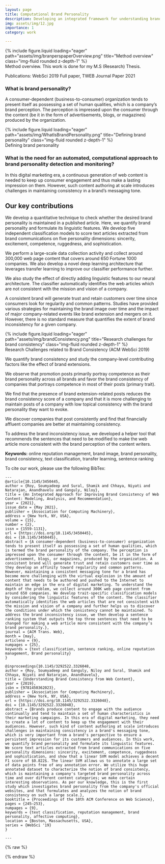 ```yaml
---
layout: page
title: Computational Brand Personality
description: Developing an integrated framework for understanding brand consistency from online content
img: assets/img/12.jpg
importance: 1
category: work

---
```


<div class="row">
    <div class="col-sm mt-3 mt-md-0">
        {% include figure.liquid loading="eager" path="assets/img/branperspaperOverview.png" title="Method overview" class="img-fluid rounded z-depth-1" %}
    </div>
</div>
<div class="caption">
    Method overview. This work is done for my M.S (Research) Thesis.
</div>

Publications: WebSci 2019 Full paper, TWEB Journal Paper 2021

### What is brand personality?

A consumer-dependent (business-to-consumer) organization tends to present itself as possessing a set of human qualities, which is a company’s brand perception. The perception is impressed upon the consumer through the content (be it in the form of advertisements, blogs, or magazines) produced by the organization.

<div class="row">
    <div class="col-sm mt-3 mt-md-0">
        {% include figure.liquid loading="eager" path="assets/img/WhatIsBrandPersonality.png" title="Defining brand personality" class="img-fluid rounded z-depth-1" %}
    </div>
</div>
<div class="caption">
    Defining brand personality
</div>


### What is the need for an automated, computational approach to brand personality detection and monitoring?

In this digital marketing era, a continuous generation of web content is needed to keep up consumer engagement and thus make a lasting impression on them. However, such content authoring at scale introduces challenges in maintaining consistency in a brand’s messaging tone.

## Our key contributions

We develop a quantitative technique to check whether the desired brand personality is maintained in a published article. Here, we quantify brand personality and formulate its linguistic features. We develop five independent classification models to score text articles extracted from brand communications on five personality dimensions: sincerity, excitement, competence, ruggedness, and sophistication.

We perform a large-scale data collection activity and collect around 300,000 web page content that covers around 650 Fortune 1000 companies. We also develop a novel deep learning architecture that leverages transfer learning to improve our classifier performance further.

We also study the effect of directly adding linguistic features to our neural architecture. The classifier automatically identifies the web articles which are not consistent with the mission and vision of a company.

A consistent brand will generate trust and retain customers over time since consumers look for regularity and common patterns. Studies have provided various strategies for maintaining the brand image over time and the impact of major company-related events like brand extension and mergers on it. However, there is no standard measure that quantifies the extent of brand inconsistency for a given company.

<div class="row">
    <div class="col-sm mt-3 mt-md-0">
        {% include figure.liquid loading="eager" path="assets/img/brandConsistency.png" title="Research challenges for brand consistency" class="img-fluid rounded z-depth-1" %}
    </div>
</div>
<div class="caption">
    Research Challenges related to Brand Consistency (ACM WebSci 2019)
</div>

We quantify brand consistency and study the company-level contributing factors like the effect of brand extensions.

We observe that promotion posts primarily portray competence as their brand personality across all brands and favor the brand consistency of companies that portrays competence in most of their posts (primary trait).

We find that the presence of brand extension-related posts reduces the brand consistency score of a company and that it is more challenging to maintain posts of a company with low topical consistency with the brand personality they want to evoke.

We discover companies that post consistently and find that financially affluent companies are better at maintaining consistency.

To address the brand inconsistency issue, we developed a helper tool that recommends the sentences that need to be modified to make the web article more consistent with the brand perception of the content writers.

**Keywords:** online reputation management, brand image, brand personality, brand consistency, text classification, transfer learning, sentence ranking

To cite our work, please use the following BibTex:

    ---
    @article{10.1145/3450445,
    author = {Roy, Soumyadeep and Sural, Shamik and Chhaya, Niyati and Natarajan, Anandhavelu and Ganguly, Niloy},
    title = {An Integrated Approach for Improving Brand Consistency of Web Content: Modeling, Analysis, and Recommendation},
    year = {2021},
    issue_date = {May 2021},
    publisher = {Association for Computing Machinery},
    address = {New York, NY, USA},
    volume = {15},
    number = {2},
    issn = {1559-1131},
    url = {https://doi.org/10.1145/3450445},
    doi = {10.1145/3450445},
    abstract = {A consumer-dependent (business-to-consumer) organization tends to present itself as possessing a set of human qualities, which is termed the brand personality of the company. The perception is impressed upon the consumer through the content, be it in the form of advertisement, blogs, or magazines, produced by the organization. A consistent brand will generate trust and retain customers over time as they develop an affinity toward regularity and common patterns. However, maintaining a consistent messaging tone for a brand has become more challenging with the virtual explosion in the amount of content that needs to be authored and pushed to the Internet to maintain an edge in the era of digital marketing. To understand the depth of the problem, we collect around 300K web page content from around 650 companies. We develop trait-specific classification models by considering the linguistic features of the content. The classifier automatically identifies the web articles that are not consistent with the mission and vision of a company and further helps us to discover the conditions under which the consistency cannot be maintained. To address the brand inconsistency issue, we then develop a sentence ranking system that outputs the top three sentences that need to be changed for making a web article more consistent with the company’s brand personality.},
    journal = {ACM Trans. Web},
    month = {may},
    articleno = {9},
    numpages = {25},
    keywords = {text classification, sentence ranking, online reputation management, Brand personality}
    }

    @inproceedings{10.1145/3292522.3326048,
    author = {Roy, Soumyadeep and Ganguly, Niloy and Sural, Shamik and Chhaya, Niyati and Natarajan, Anandhavelu},
    title = {Understanding Brand Consistency from Web Content},
    year = {2019},
    isbn = {9781450362023},
    publisher = {Association for Computing Machinery},
    address = {New York, NY, USA},
    url = {https://doi.org/10.1145/3292522.3326048},
    doi = {10.1145/3292522.3326048},
    abstract = {Brands produce content to engage with the audience continually and tend to maintain a set of human characteristics in their marketing campaigns. In this era of digital marketing, they need to create a lot of content to keep up the engagement with their audiences. However, such kind of content authoring at scale introduces challenges in maintaining consistency in a brand's messaging tone, which is very important from a brand's perspective to ensure a persistent impression for its customers and audiences. In this work, we quantify brand personality and formulate its linguistic features. We score text articles extracted from brand communications on five personality dimensions: sincerity, excitement, competence, ruggedness and sophistication, and show that a linear SVM model achieves a decent F1 score of $0.822$. The linear SVM allows us to annotate a large set of data points free of any annotation error. We utilize this huge annotated dataset to characterize the notion of brand consistency, which is maintaining a company's targeted brand personality across time and over different content categories; we make certain interesting observations. As per our knowledge, this is the first study which investigates brand personality from the company's official websites, and that formulates and analyzes the notion of brand consistency on such a large scale.},
    booktitle = {Proceedings of the 10th ACM Conference on Web Science},
    pages = {245–253},
    numpages = {9},
    keywords = {text classification, reputation management, brand personality, affective computing},
    location = {Boston, Massachusetts, USA},
    series = {WebSci '19}
    }

    ---

{% raw %}

{% endraw %}
